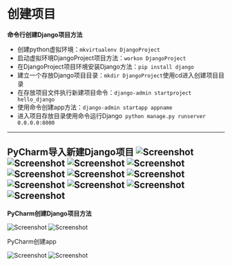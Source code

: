 # 创建项目
**命令行创建Django项目方法**

* 创建python虚拟环境：`mkvirtualenv DjangoProject`
* 启动虚拟环境DjangoProject项目方法：`workon DjangoProject`   
* 在DjangoProject项目环境安装Django方法：`pip install django`
* 建立一个存放Django项目目录：`mkdir DjangoProject`使用cd进入创建项目目录
* 在存放项目文件执行新建项目命令：`django-admin startproject hello_django`
* 使用命令创建app方法：`django-admin startapp appname`
* 进入项目存放目录使用命令运行Django` python manage.py runserver 0.0.0.0:8000`
-----------------------------------------------------------------------
**PyCharm导入新建Django项目**
![Screenshot](img/CreateDjangoProject1.jpg)
![Screenshot](img/CreateDjangoProject2.jpg)
![Screenshot](img/CreateDjangoProject3.jpg)
![Screenshot](img/CreateDjangoProject4.jpg)
![Screenshot](img/CreateDjangoProject5.jpg)
![Screenshot](img/CreateDjangoProject6.jpg)
![Screenshot](img/CreateDjangoProject7.jpg)
![Screenshot](img/CreateDjangoProject8.jpg)
![Screenshot](img/CreateDjangoProject9.jpg)
![Screenshot](img/CreateDjangoProject10.jpg)
![Screenshot](img/CreateDjangoProject11.jpg)
-----------------------------------------------------------------------
**PyCharm创建Django项目方法**

![Screenshot](img/PyCharmCreateProject1.jpg)
![Screenshot](img/PyCharmCreateProject2.jpg)

PyCharm创建app

![Screenshot](img/PyCharmCreateProject3.jpg)
![Screenshot](img/PyCharmCreateProject4.jpg)